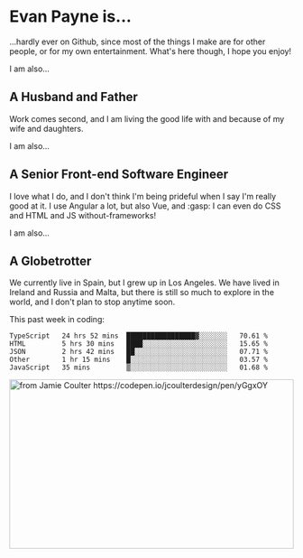# Evan Payne is...
...hardly ever on Github, since most of the things I make are for other people, or for my own entertainment.  What's here though, I hope you enjoy!

I am also...
## A Husband and Father
Work comes second, and I am living the good life with and because of my wife and daughters.

I am also...
## A Senior Front-end Software Engineer
I love what I do, and I don't think I'm being prideful when I say I'm really good at it.  I use Angular a lot, but also Vue, and :gasp: I can even do CSS and HTML and JS without-frameworks!

I am also...
## A Globetrotter
We currently live in Spain, but I grew up in Los Angeles.  We have lived in Ireland and Russia and Malta, but there is still so much to explore in the world, and I don't plan to stop anytime soon.

This past week in coding:
<!--START_SECTION:waka-->
```text
TypeScript   24 hrs 52 mins  █████████████████▓░░░░░░░   70.61 % 
HTML         5 hrs 30 mins   ████░░░░░░░░░░░░░░░░░░░░░   15.65 % 
JSON         2 hrs 42 mins   ██░░░░░░░░░░░░░░░░░░░░░░░   07.71 % 
Other        1 hr 15 mins    █░░░░░░░░░░░░░░░░░░░░░░░░   03.57 % 
JavaScript   35 mins         ▒░░░░░░░░░░░░░░░░░░░░░░░░   01.68 % 
```
<!--END_SECTION:waka-->


<img alt="from Jamie Coulter https://codepen.io/jcoulterdesign/pen/yGgxOY" src="./solar.svg" width="100%" height="300"/>
